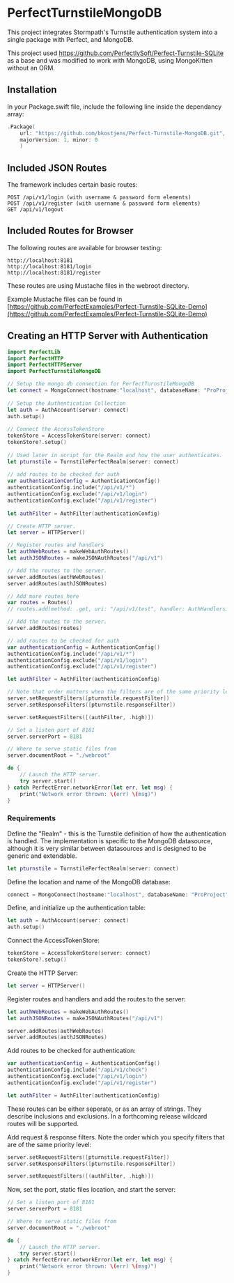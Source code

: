 # PerfectTurnstileMongoDB

This project integrates Stormpath's Turnstile authentication system into a single package with Perfect, and MongoDB.

This project used https://github.com/PerfectlySoft/Perfect-Turnstile-SQLite as a base and was modified to work with MongoDB, using MongoKitten without an ORM.

## Installation

In your Package.swift file, include the following line inside the dependancy array:

``` swift
.Package(
	url: "https://github.com/bkostjens/Perfect-Turnstile-MongoDB.git",
	majorVersion: 1, minor: 0
	)
```

## Included JSON Routes

The framework includes certain basic routes:

```
POST /api/v1/login (with username & password form elements)
POST /api/v1/register (with username & password form elements)
GET /api/v1/logout
```

## Included Routes for Browser

The following routes are available for browser testing:

```
http://localhost:8181
http://localhost:8181/login
http://localhost:8181/register
```

These routes are using Mustache files in the webroot directory.

Example Mustache files can be found in [https://github.com/PerfectExamples/Perfect-Turnstile-SQLite-Demo](https://github.com/PerfectExamples/Perfect-Turnstile-SQLite-Demo)

## Creating an HTTP Server with Authentication

``` swift 
import PerfectLib
import PerfectHTTP
import PerfectHTTPServer
import PerfectTurnstileMongoDB

// Setup the mongo db connection for PerfectTurnstileMongoDB
let connect = MongoConnect(hostname:"localhost", databaseName: "ProProject")
    
// Setup the Authentication Collection
let auth = AuthAccount(server: connect)
auth.setup()
    
// Connect the AccessTokenStore
tokenStore = AccessTokenStore(server: connect)
tokenStore?.setup()
    
// Used later in script for the Realm and how the user authenticates.
let pturnstile = TurnstilePerfectRealm(server: connect)
    
// add routes to be checked for auth
var authenticationConfig = AuthenticationConfig()
authenticationConfig.include("/api/v1/*")
authenticationConfig.exclude("/api/v1/login")
authenticationConfig.exclude("/api/v1/register")
    
let authFilter = AuthFilter(authenticationConfig)

// Create HTTP server.
let server = HTTPServer()

// Register routes and handlers
let authWebRoutes = makeWebAuthRoutes()
let authJSONRoutes = makeJSONAuthRoutes("/api/v1")

// Add the routes to the server.
server.addRoutes(authWebRoutes)
server.addRoutes(authJSONRoutes)

// Add more routes here
var routes = Routes()
// routes.add(method: .get, uri: "/api/v1/test", handler: AuthHandlersJSON.testHandler)

// Add the routes to the server.
server.addRoutes(routes)

// add routes to be checked for auth
var authenticationConfig = AuthenticationConfig()
authenticationConfig.include("/api/v1/*")
authenticationConfig.exclude("/api/v1/login")
authenticationConfig.exclude("/api/v1/register")

let authFilter = AuthFilter(authenticationConfig)

// Note that order matters when the filters are of the same priority level
server.setRequestFilters([pturnstile.requestFilter])
server.setResponseFilters([pturnstile.responseFilter])

server.setRequestFilters([(authFilter, .high)])

// Set a listen port of 8181
server.serverPort = 8181

// Where to serve static files from
server.documentRoot = "./webroot"

do {
	// Launch the HTTP server.
	try server.start()
} catch PerfectError.networkError(let err, let msg) {
	print("Network error thrown: \(err) \(msg)")
}

```

### Requirements

Define the "Realm" - this is the Turnstile definition of how the authentication is handled. The implementation is specific to the MongoDB datasource, although it is very similar between datasources and is designed to be generic and extendable.

``` swift 
let pturnstile = TurnstilePerfectRealm(server: connect)
```

Define the location and name of the MongoDB database:

``` swift
connect = MongoConnect(hostname:"localhost", databaseName: "ProProject")
```

Define, and initialize up the authentication table:

``` swift 
let auth = AuthAccount(server: connect)
auth.setup()
```

Connect the AccessTokenStore:

``` swift
tokenStore = AccessTokenStore(server: connect)
tokenStore?.setup()
```

Create the HTTP Server:

``` swift
let server = HTTPServer()
```

Register routes and handlers and add the routes to the server:

``` swift 
let authWebRoutes = makeWebAuthRoutes()
let authJSONRoutes = makeJSONAuthRoutes("/api/v1")

server.addRoutes(authWebRoutes)
server.addRoutes(authJSONRoutes)
```

Add routes to be checked for authentication:

``` swift
var authenticationConfig = AuthenticationConfig()
authenticationConfig.include("/api/v1/check")
authenticationConfig.exclude("/api/v1/login")
authenticationConfig.exclude("/api/v1/register")

let authFilter = AuthFilter(authenticationConfig)
```

These routes can be either seperate, or as an array of strings. They describe inclusions and exclusions. In a forthcoming release wildcard routes will be supported.

Add request & response filters. Note the order which you specify filters that are of the same priority level:

``` swift
server.setRequestFilters([pturnstile.requestFilter])
server.setResponseFilters([pturnstile.responseFilter])

server.setRequestFilters([(authFilter, .high)])
```

Now, set the port, static files location, and start the server:

``` swift
// Set a listen port of 8181
server.serverPort = 8181

// Where to serve static files from
server.documentRoot = "./webroot"

do {
	// Launch the HTTP server.
	try server.start()
} catch PerfectError.networkError(let err, let msg) {
	print("Network error thrown: \(err) \(msg)")
}
```
